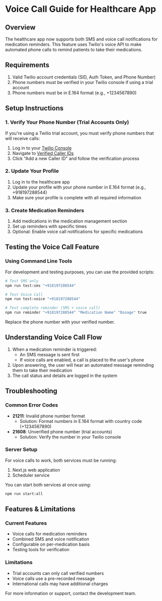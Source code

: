 # Voice Call Guide for Healthcare App

## Overview
The healthcare app now supports both SMS and voice call notifications for medication reminders. This feature uses Twilio's voice API to make automated phone calls to remind patients to take their medications.

## Requirements
1. Valid Twilio account credentials (SID, Auth Token, and Phone Number)
2. Phone numbers must be verified in your Twilio console if using a trial account
3. Phone numbers must be in E.164 format (e.g., +1234567890)

## Setup Instructions

### 1. Verify Your Phone Number (Trial Accounts Only)
If you're using a Twilio trial account, you must verify phone numbers that will receive calls:
1. Log in to your [Twilio Console](https://www.twilio.com/console)
2. Navigate to [Verified Caller IDs](https://www.twilio.com/console/phone-numbers/verified)
3. Click "Add a new Caller ID" and follow the verification process

### 2. Update Your Profile
1. Log in to the healthcare app
2. Update your profile with your phone number in E.164 format (e.g., +918197288544)
3. Make sure your profile is complete with all required information

### 3. Create Medication Reminders
1. Add medications in the medication management section
2. Set up reminders with specific times
3. Optional: Enable voice call notifications for specific medications

## Testing the Voice Call Feature

### Using Command Line Tools
For development and testing purposes, you can use the provided scripts:

```bash
# Test SMS only
npm run test:sms "+918197288544"

# Test Voice Call
npm run test:voice "+918197288544"

# Test complete reminder (SMS + voice call)
npm run reminder "+918197288544" "Medication Name" "Dosage" true
```

Replace the phone number with your verified number.

## Understanding Voice Call Flow
1. When a medication reminder is triggered:
   - An SMS message is sent first
   - If voice calls are enabled, a call is placed to the user's phone
2. Upon answering, the user will hear an automated message reminding them to take their medication
3. The call status and details are logged in the system

## Troubleshooting

### Common Error Codes
- **21211**: Invalid phone number format
  - Solution: Format numbers in E.164 format with country code (+1234567890)
- **21608**: Unverified phone number (trial accounts)
  - Solution: Verify the number in your Twilio console

### Server Setup
For voice calls to work, both services must be running:
1. Next.js web application
2. Scheduler service

You can start both services at once using:
```bash
npm run start:all
```

## Features & Limitations

### Current Features
- Voice calls for medication reminders
- Combined SMS and voice notification
- Configurable on per-medication basis
- Testing tools for verification

### Limitations
- Trial accounts can only call verified numbers
- Voice calls use a pre-recorded message
- International calls may have additional charges

For more information or support, contact the development team. 